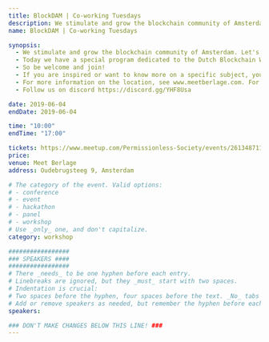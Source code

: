 ```yaml
---
title: BlockDAM | Co-working Tuesdays
description: We stimulate and grow the blockchain community of Amsterdam. Let's work & learn together! We are at Meet Berlage in Amsterdam (near Central Station) - every Tuesday from 10:00 til 17:00.
name: BlockDAM | Co-working Tuesdays

synopsis:
  - We stimulate and grow the blockchain community of Amsterdam. Let's work & learn together! We are at Meet Berlage in Amsterdam (near Central Station) - every Tuesday from 10:00 til 17:00.
  - Today we have a special program dedicated to the Dutch Blockchain Week. For everyone interested in the basics of Blockchain technology Blockdam members are available for one-on-one sessions. If you want to know more about tokenomics, governance, asset management, trading, cryptography or any other blockchain related subject, we will (try) to answer your questions.
  - So be welcome and join!
  - If you are inspired or want to know more on a specific subject, you can directly join an extended (paid) program at the same location with sessions of an hour. For more information see https://www.meetup.com/Permissionless-Society/events/261348711/
  - For more information on the location, see www.meetberlage.com. For more information about us, visit www.blockdam.nl
  - Follow us on discord https://discord.gg/YHF8Usa

date: 2019-06-04
endDate: 2019-06-04

time: "10:00"
endTime: "17:00"

tickets: https://www.meetup.com/Permissionless-Society/events/261348711/
price: 
venue: Meet Berlage
address: Oudebrugsteeg 9, Amsterdam

# The category of the event. Valid options:
# - conference
# - event
# - hackathon
# - panel
# - workshop
# Use _only_ one, and don't capitalize.
category: workshop

#################
### SPEAKERS ####
#################
# There _needs_ to be one hyphen before each entry.
# Linebreaks are ignored, but they _must_ start with two spaces.
# Indentation is crucial:
# Two spaces before the hyphen, four spaces before the text. _No_ tabs allowed.
# Add or remove speakers as needed, but remember the hyphen before each entry.
speakers:

### DON'T MAKE CHANGES BELOW THIS LINE! ###
---
```


<!-- ### DON'T MAKE CHANGES BELOW THIS LINE! ### -->

<Event-Content/>
